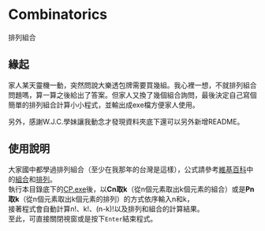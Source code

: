 # Combinatorics

排列組合

## 緣起
家人某天靈機一動，突然問說大樂透包牌需要買幾組。我心裡一想，不就排列組合問題嗎，算一算之後給出了答案。但家人又換了幾個組合詢問，最後決定自己寫個簡單的排列組合計算小小程式，並輸出成exe檔方便家人使用。

另外，感謝W.J.C.學妹讓我動念才發現資料夾底下還可以另外新增README。

## 使用說明
大家國中都學過排列組合（至少在我那年的台灣是這樣），公式請參考[維基百科](https://zh.wikipedia.org/wiki/%E7%BB%84%E5%90%88%E6%95%B0%E5%AD%A6)中的[組合](https://zh.wikipedia.org/wiki/%E7%BB%84%E5%90%88%E6%95%B0%E5%AD%A6#%E7%BB%84%E5%90%88)和[排列](https://zh.wikipedia.org/wiki/%E7%BB%84%E5%90%88%E6%95%B0%E5%AD%A6#%E6%8E%92%E5%88%97)。  
執行本目錄底下的[CP.exe](https://github.com/hms5232/CaiBiBa/blob/master/Combinatorics/CP.exe)後，以**Cn取k**（從n個元素取出k個元素的組合）或是**Pn取k**（從n個元素取出k個元素的排列）的方式依序輸入n和k，  
接著程式會自動計算n!、k!、(n-k)!以及排列和組合的計算結果。  
至此，可直接關閉視窗或是按下`Enter`結束程式。
